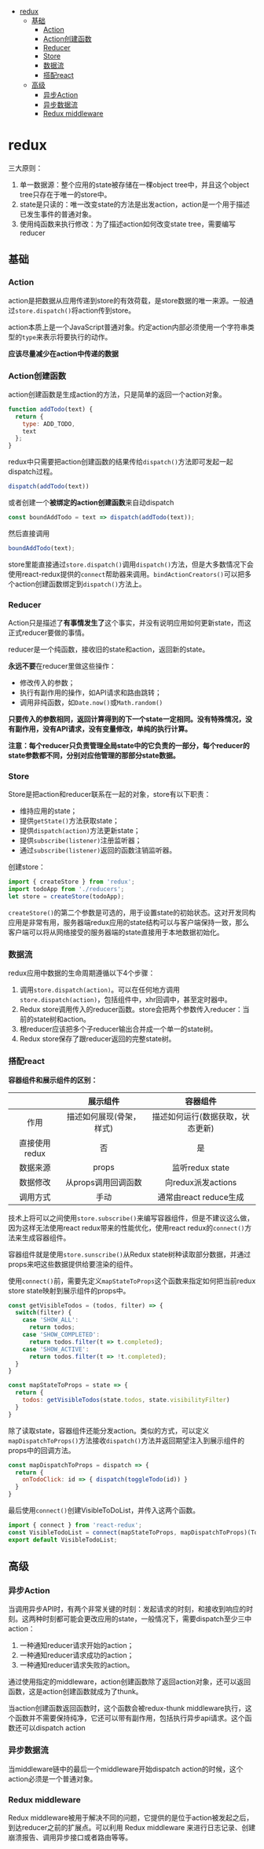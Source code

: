 - [redux](#redux)
  - [基础](#%E5%9F%BA%E7%A1%80)
    - [Action](#action)
    - [Action创建函数](#action%E5%88%9B%E5%BB%BA%E5%87%BD%E6%95%B0)
    - [Reducer](#reducer)
    - [Store](#store)
    - [数据流](#%E6%95%B0%E6%8D%AE%E6%B5%81)
    - [搭配react](#%E6%90%AD%E9%85%8Dreact)
  - [高级](#%E9%AB%98%E7%BA%A7)
    - [异步Action](#%E5%BC%82%E6%AD%A5action)
    - [异步数据流](#%E5%BC%82%E6%AD%A5%E6%95%B0%E6%8D%AE%E6%B5%81)
    - [Redux middleware](#redux-middleware)
    
# redux

三大原则：
 
1. 单一数据源：整个应用的state被存储在一棵object tree中，并且这个object tree只存在于唯一的store中。
1. state是只读的：唯一改变state的方法是出发action，action是一个用于描述已发生事件的普通对象。
1. 使用纯函数来执行修改：为了描述action如何改变state tree，需要编写reducer

## 基础

### Action

action是把数据从应用传递到store的有效荷载，是store数据的唯一来源。一般通过`store.dispatch()`将action传到store。

action本质上是一个JavaScript普通对象。约定action内部必须使用一个字符串类型的`type`来表示将要执行的动作。

**应该尽量减少在action中传递的数据**

### Action创建函数

action创建函数是生成action的方法，只是简单的返回一个action对象。

```js
function addTodo(text) {
  return {
    type: ADD_TODO,
    text
  };
}
```

redux中只需要把action创建函数的结果传给`dispatch()`方法即可发起一起dispatch过程。

```js
dispatch(addTodo(text))
```

或者创建一个**被绑定的action创建函数**来自动dispatch

```js
const boundAddTodo = text => dispatch(addTodo(text));
```

然后直接调用

```js
boundAddTodo(text);
```

store里能直接通过`store.dispatch()`调用`dispatch()`方法，但是大多数情况下会使用react-redux提供的`connect`帮助器来调用。`bindActionCreators()`可以把多个action创建函数绑定到`dispatch()`方法上。

### Reducer

Action只是描述了**有事情发生了**这个事实，并没有说明应用如何更新state，而这正式reducer要做的事情。

reducer是一个纯函数，接收旧的state和action，返回新的state。

**永远不要**在reducer里做这些操作：

- 修改传入的参数；
- 执行有副作用的操作，如API请求和路由跳转；
- 调用非纯函数，如`Date.now()`或`Math.random()`

**只要传入的参数相同，返回计算得到的下一个state一定相同。没有特殊情况，没有副作用，没有API请求，没有变量修改，单纯的执行计算。**

**注意：每个reducer只负责管理全局state中的它负责的一部分，每个reducer的state参数都不同，分别对应他管理的那部分state数据。**

### Store

Store是把action和reducer联系在一起的对象，store有以下职责：

- 维持应用的state；
- 提供`getState()`方法获取state；
- 提供`dispatch(action)`方法更新state；
- 提供`subscribe(listener)`注册监听器；
- 通过`subscribe(listener)`返回的函数注销监听器。

创建store：

```js
import { createStore } from 'redux';
import todoApp from './reducers';
let store = createStore(todoApp);
```

`createStore()`的第二个参数是可选的，用于设置state的初始状态。这对开发同构应用是非常有用，服务器端redux应用的state结构可以与客户端保持一致，那么客户端可以将从网络接受的服务器端的state直接用于本地数据初始化。

### 数据流

redux应用中数据的生命周期遵循以下4个步骤：
1. 调用`store.dispatch(action)`。可以在任何地方调用`store.dispatch(action)`，包括组件中，xhr回调中，甚至定时器中。
1. Redux store调用传入的reducer函数。store会把两个参数传入reducer：当前的state树和action。
1. 根reducer应该把多个子reducer输出合并成一个单一的state树。
1. Redux store保存了跟reducer返回的完整state树。

### 搭配react

**容器组件和展示组件的区别：**

|             |展示组件              |容器组件                     |
|:-----------:|:-------------------:|:--------------------------:|
|作用          |描述如何展现(骨架，样式) |描述如何运行(数据获取，状态更新)|
|直接使用redux  |否                   |是                          |
|数据来源       |props                |监听redux state             |
|数据修改       |从props调用回调函数     |向redux派发actions          |
|调用方式       |手动                  |通常由react reduce生成       |

技术上将可以之间使用`store.subscribe()`来编写容器组件，但是不建议这么做，因为这样无法使用react redux带来的性能优化，使用react redux的`connect()`方法来生成容器组件。

容器组件就是使用`store.sunscribe()`从Redux state树种读取部分数据，并通过props来吧这些数据提供给要渲染的组件。

使用`connect()`前，需要先定义`mapStateToProps`这个函数来指定如何把当前redux store state映射到展示组件的props中。

```js
const getVisibleTodos = (todos, filter) => {
  switch(filter) {
    case 'SHOW_ALL':
      return todos;
    case 'SHOW_COMPLETED':
      return todos.filter(t => t.completed);
    case 'SHOW_ACTIVE':
      return todos.filter(t => !t.completed);
  }
}

const mapStateToProps = state => {
  return {
    todos: getVisibleTodos(state.todos, state.visibilityFilter)
  }
}
```

除了读取state，容器组件还能分发action。类似的方式，可以定义`mapDispatchToProps()`方法接收`dispatch()`方法并返回期望注入到展示组件的props中的回调方法。

```js
const mapDispatchToProps = dispatch => {
  return {
    onTodoClick: id => { dispatch(toggleTodo(id)) }
  }
}
```

最后使用`connect()`创建VisibleToDoList，并传入这两个函数。

```js
import { connect } from 'react-redux';
const VisibleTodoList = connect(mapStateToProps, mapDispatchToProps)(TodoList);
export default VisibleTodoList;
```

## 高级

### 异步Action

当调用异步API时，有两个非常关键的时刻：发起请求的时刻，和接收到响应的时刻。这两种时刻都可能会更改应用的state，一般情况下，需要dispatch至少三中action：

1. 一种通知reducer请求开始的action；
1. 一种通知reducer请求成功的action；
1. 一种通知reducer请求失败的action。

通过使用指定的middleware，action创建函数除了返回action对象，还可以返回函数，这是action创建函数就成为了thunk。

当action创建函数返回函数时，这个函数会被redux-thunk middleware执行，这个函数并不需要保持纯净，它还可以带有副作用，包括执行异步api请求。这个函数还可以dispatch action

### 异步数据流

当middleware链中的最后一个middleware开始dispatch action的时候，这个action必须是一个普通对象。

### Redux middleware

Redux middleware被用于解决不同的问题，它提供的是位于action被发起之后，到达reducer之前的扩展点。可以利用 Redux middleware 来进行日志记录、创建崩溃报告、调用异步接口或者路由等等。